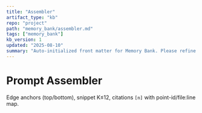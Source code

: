 ```yaml
---
title: "Assembler"
artifact_type: "kb"
repo: "project"
path: "memory_bank/assembler.md"
tags: ["memory_bank"]
kb_version: 1
updated: "2025-08-10"
summary: "Auto-initialized front matter for Memory Bank. Please refine the summary."
---
```


# Prompt Assembler

Edge anchors (top/bottom), snippet K≤12, citations `[n]` with point-id/file:line map.
